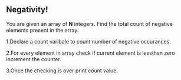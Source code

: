 ## Negativity!

You are given an array of **N** integers. Find the total count of negative elements present in the array.

1.Declare a count varibale to count number of negative occurances.

2.For every element in array check if current element is lessthan zero increment the counter.

3.Once the checking is over print count value.

